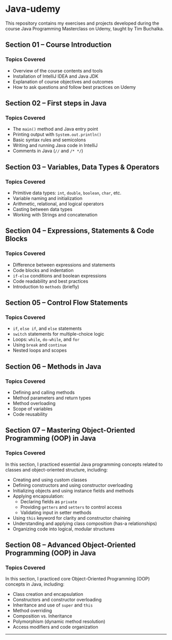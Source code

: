 # Java-udemy
This repository contains my exercises and projects developed during the course Java Programming Masterclass on Udemy, taught by Tim Buchalka.



## Section 01 – Course Introduction

### Topics Covered

- Overview of the course contents and tools
- Installation of IntelliJ IDEA and Java JDK
- Explanation of course objectives and outcomes
- How to ask questions and follow best practices on Udemy



## Section 02 – First steps in Java

### Topics Covered

- The `main()` method and Java entry point
- Printing output with `System.out.println()`
- Basic syntax rules and semicolons
- Writing and running Java code in IntelliJ
- Comments in Java (`//` and `/* */`)



## Section 03 – Variables, Data Types & Operators

### Topics Covered

- Primitive data types: `int`, `double`, `boolean`, `char`, etc.
- Variable naming and initialization
- Arithmetic, relational, and logical operators
- Casting between data types
- Working with Strings and concatenation



## Section 04 – Expressions, Statements & Code Blocks

### Topics Covered

- Difference between expressions and statements
- Code blocks and indentation
- `if-else` conditions and boolean expressions
- Code readability and best practices
- Introduction to `methods` (briefly)



## Section 05 – Control Flow Statements

### Topics Covered

- `if`, `else if`, and `else` statements
- `switch` statements for multiple-choice logic
- Loops: `while`, `do-while`, and `for`
- Using `break` and `continue`
- Nested loops and scopes



## Section 06 – Methods in Java

### Topics Covered

- Defining and calling methods
- Method parameters and return types
- Method overloading
- Scope of variables
- Code reusability



## Section 07 – Mastering Object-Oriented Programming (OOP) in Java

### Topics Covered

In this section, I practiced essential Java programming concepts related to classes and object-oriented structure, including:

- Creating and using custom classes
- Defining constructors and using constructor overloading
- Initializing objects and using instance fields and methods
- Applying encapsulation:
  - Declaring fields as `private`
  - Providing `getters` and `setters` to control access
  - Validating input in setter methods
- Using `this` keyword for clarity and constructor chaining
- Understanding and applying class composition (has-a relationships)
- Organizing code into logical, modular structures



## Section 08 – Advanced Object-Oriented Programming (OOP) in Java

### Topics Covered

In this section, I practiced core Object-Oriented Programming (OOP) concepts in Java, including:

- Class creation and encapsulation
- Constructors and constructor overloading
- Inheritance and use of `super` and `this`
- Method overriding
- Composition vs. Inheritance
- Polymorphism (dynamic method resolution)
- Access modifiers and code organization

-------------------------------------------------------------------------------


